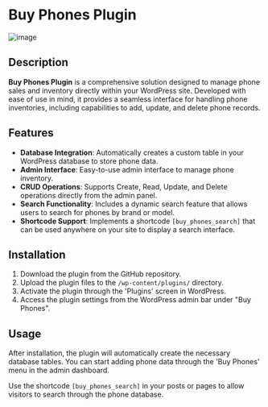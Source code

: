 # Buy Phones Plugin

![image](https://github.com/user-attachments/assets/22f52bce-ff42-42de-874f-d8f734b03131)


## Description
**Buy Phones Plugin** is a comprehensive solution designed to manage phone sales and inventory directly within your WordPress site. Developed with ease of use in mind, it provides a seamless interface for handling phone inventories, including capabilities to add, update, and delete phone records.

## Features

- **Database Integration**: Automatically creates a custom table in your WordPress database to store phone data.
- **Admin Interface**: Easy-to-use admin interface to manage phone inventory.
- **CRUD Operations**: Supports Create, Read, Update, and Delete operations directly from the admin panel.
- **Search Functionality**: Includes a dynamic search feature that allows users to search for phones by brand or model.
- **Shortcode Support**: Implements a shortcode `[buy_phones_search]` that can be used anywhere on your site to display a search interface.

## Installation

1. Download the plugin from the GitHub repository.
2. Upload the plugin files to the `/wp-content/plugins/` directory.
3. Activate the plugin through the 'Plugins' screen in WordPress.
4. Access the plugin settings from the WordPress admin bar under "Buy Phones".

## Usage

After installation, the plugin will automatically create the necessary database tables. You can start adding phone data through the 'Buy Phones' menu in the admin dashboard.

Use the shortcode `[buy_phones_search]` in your posts or pages to allow visitors to search through the phone database.
